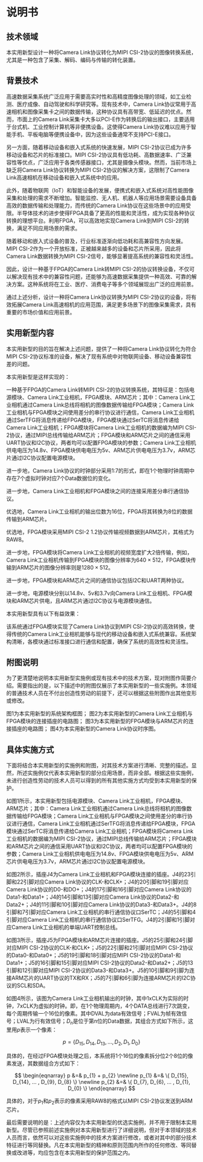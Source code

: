 # 说明书

## 技术领域

本实用新型设计一种将Camera Link协议转化为MIPI CSI-2协议的图像转换系统，尤其是一种包含了采集、解码、编码与传输的转化装置。

## 背景技术

高速数据采集系统广泛应用于需要高实时性和高精度图像处理的领域，如工业检测、医疗成像、自动驾驶和科学研究等。现有技术中，Camera Link协议常用于高速相机和图像采集卡之间的数据传输，这种协议具有高带宽、低延迟的优点。然而，市面上的Camera Link采集卡大多以PCI-E作为转换后的输出接口，主要适用于台式机、工业控制计算机等非便携设备。这使得Camera Link协议难以应用于智能手机、平板电脑等便携设备中，因为这些设备通常不支持PCI-E接口。

另一方面，随着移动设备和嵌入式系统的快速发展，MIPI CSI-2协议已成为许多移动设备和芯片的标准接口。MIPI CSI-2协议具有低功耗、高数据速率、广泛兼容性等优点，广泛应用于各类传感器接口，尤其是摄像头模块。然而，当前市场上缺乏将Camera Link协议转换为MIPI CSI-2协议的解决方案，这限制了Camera Link高速相机在移动设备和嵌入式系统中的应用。

此外，随着物联网（IoT）和智能设备的发展，便携式和嵌入式系统对高性能图像采集和处理的需求不断增加。智能监控、无人机、机器人等应用场景需要设备具备高效的数据传输和处理能力，而传统的Camera Link协议在这些场景中的应用受限。半导体技术的进步使得FPGA具备了更高的性能和灵活性，成为实现各种协议转换的理想平台。利用FPGA，可以高效地实现Camera Link到MIPI CSI-2的转换，满足不同应用场景的需求。

随着移动和嵌入式设备的普及，行业标准逐渐向低功耗和高兼容性方向发展。MIPI CSI-2作为一个开放标准，正被越来越多的设备和芯片所采用，因此将Camera Link数据转换为MIPI CSI-2信号，能够显著提高系统的兼容性和灵活性。

因此，设计一种基于FPGA的Camera Link转MIPI CSI-2的协议转换设备，不仅可以解决现有技术中的兼容性问题，还能够为高速数据采集提供一种高效、可靠的解决方案。这种系统将在工业、医疗、消费电子等多个领域展现出广泛的应用前景。

通过上述分析，设计一种将Camera Link协议转换为MIPI CSI-2协议的设备，将有效拓展Camera Link高速相机的应用范围，满足更多场景下的图像采集需求，具有重要的市场价值和应用前景。

## 实用新型内容

本实用新型的目的旨在解决上述问题，提供了一种将Camera Link协议转化为符合MIPI CSI-2协议标准的设备，解决了现有系统中对物联网设备、移动设备兼容性差的问题。

本实用新型是这样实现的：

一种基于FPGA的Camera Link转MIPI CSI-2的协议转换系统，其特征是：包括电源模块、Camera Link工业相机，FPGA模块、ARM芯片；其中：Camera Link工业相机通过Camera Link总线将相机的图像数据传输给FPGA模块；Camera Link工业相机与FPGA模块之间使用差分的串行协议进行通信，Camera Link工业相机通过SerTFG将消息传递给FPGA模块，FPGA模块通过SerTC将消息传递给Camera Link工业相机；FPGA模块将Camera Link工业相机的数据编为MIPI CSI-2协议，通过MIPI总线传输给ARM芯片；FPGA模块和ARM芯片之间的通信采用UART协议和I2C协议，两者均可以配置FPGA模块的参数；Camera Link工业相机供电电压为14.8v、FPGA模块供电电压为5v、ARM芯片供电电压为3.7v，ARM芯片通过I2C协议配置电源模块。

进一步地，Camera Link协议的时钟部分采用1:7的形式，即在1个物理时钟周期中存在7个虚拟时钟对应7个Data数据位的变化。

进一步地，Camera Link工业相机和FPGA模块之间的连接采用差分串行通信协议。

优选地，Camera Link工业相机的输出位数为16位，FPGA将其转换为8位的数据传输到ARM芯片。

优选地，FPGA模块采用MIPI CSI-2 1.2协议传输视频数据到ARM芯片，其格式为RAW8。

进一步地，FPGA模块将Camera Link工业相机的视频宽度扩大2倍传输，例如，Camera Link工业相机传输到FPGA模块的图像分辨率为$640 \times 512$，FPGA模块传输到ARM芯片的图像分辨率则是$1280 \times 512$。

进一步地，FPGA模块和ARM芯片之间的通信协议包括I2C和UART两种协议。

进一步地，电源模块分别以14.8v、5v和3.7v向Camera Link工业相机、FPGA模块和ARM芯片供电，且ARM芯片通过I2C协议与电源模块通信。

本实用新型具有以下有益效果：

该系统通过FPGA模块实现了Camera Link协议到MIPI CSI-2协议的高效转换，使得传统的Camera Link工业相机能够与现代的移动设备和嵌入式系统兼容。系统架构清晰，各模块通过标准接口进行通信和配置，确保了系统的高效性和灵活性。

## 附图说明

为了更清楚地说明本实用新型实施例或现有技术中的技术方案，现对附图作简要介绍。需要指出的是，以下描述中的附图仅展示了本实用新型的一些实施例。本领域的普通技术人员在不付出创造性劳动的前提下，还可以根据这些附图作出其他变形或修改。

图1为本实用新型的系统架构框图；
图2为本实用新型的Camera Link工业相机与FPGA模块的连接插座的电路图；
图3为本实用新型的FPGA模块与ARM芯片的连接插座的电路图；
图4为本实用新型的Camera Link协议时序图。

## 具体实施方式

下面将结合本实用新型的实施例和附图，对其技术方案进行清晰、完整的描述。显然，所述实施例仅代表本实用新型的部分应用场景，而非全部。根据这些实施例，未进行创造性劳动的技术人员可以得到的所有其他实施方式均受到本实用新型的保护。

如图1所示，本实用新型包括电源模块、Camera Link工业相机，FPGA模块、ARM芯片；其中：Camera Link工业相机通过Camera Link总线将相机的图像数据传输给FPGA模块；Camera Link工业相机与FPGA模块之间使用差分的串行协议进行通信，Camera Link工业相机通过SerTFG将消息传递给FPGA模块，FPGA模块通过SerTC将消息传递给Camera Link工业相机；FPGA模块将Camera Link工业相机的数据编为MIPI CSI-2协议，通过MIPI总线传输给ARM芯片；FPGA模块和ARM芯片之间的通信采用UART协议和I2C协议，两者均可以配置FPGA模块的参数；Camera Link工业相机供电电压为14.8v、FPGA模块供电电压为5v、ARM芯片供电电压为3.7v，ARM芯片通过I2C协议配置电源模块。

如图2所示，插座J4为Camera Link工业相机和FPGA模块连接的插座。J4的23引脚和22引脚对应Camera Link协议的CLK-和CLK+；J4的20引脚和19引脚对应Camera Link协议的D0-和DO+；J4的17引脚和16引脚对应Camera Link协议的Data1-和Data1+；J4的14引脚和13引脚对应Camera Link协议的Data2-和Data2+；J4的11引脚和10引脚对应Camera Link协议的Data3-和Data3+。J4的8引脚和7引脚对应Camera Link工业相机的串行通信协议口SerTC；J4的5引脚和4引脚对应Camera Link工业相机的串行通信协议口SerTFG。J4的2引脚和1引脚对应Camera Link工业相机的单端UART控制总线。

如图3所示，插座J5为FPGA模块和ARM芯片连接的插座。J5的25引脚和24引脚对应MIPI CSI-2协议的CLK-和CLK+；J5的22引脚和21引脚对应MIPI CSI-2协议的Data0-和Data0+；J5的19引脚和18引脚对应MIPI CSI-2协议的Data1-和Data1+；J5的16引脚和15引脚对应MIPI CSI-2协议的Data2-和Data2+；J5的13引脚和12引脚对应MIPI CSI-2协议的Data3-和Data3+。J5的10引脚和9引脚为连接ARM芯片的UART协议的TX和RX；J5的7引脚和6引脚为连接ARM芯片的I2C协议的SCL和SDA。

如图4所示，该图为Camera Link工业相机输出的时钟，其中1xCLK为实际的时钟，7xCLK为虚拟的时钟。即，在1个物理周期内，4个DATA总线进行7次跳变，每个周期传输一个16位的像素。其中DVAL为data有效信号；FVAL为帧有效信号；LVAL为行有效信号；$D_{n}$是位于第n位的Data数据，其组合方式如下所示，这里用$p$表示一个像素：

$$
p = \{ D_{15}, D_{14}, D_{13}, ... , D_{2}, D_{1}, D_{0} \}
$$

具体的，在经过FPGA模块处理之后，本系统将1个16位的像素拆分位2个8位的像素发送，其数据组合方式如下：

$$
\begin{eqnarray}
p &=& p_{1} + p_{2} \newline
p_{1} &=& \{ D_{15}, D_{14}, ... , D_{9}, D_{8} \} \newline
p_{2} &=& \{ D_{7}, D_{6}, ... , D_{1}, D_{0} \}
\end{eqnarray}
$$

具体的，对于$p_{1}$和$p_{2}$表示的像素采用RAW8的格式以MIPI CSI-2协议发送到ARM芯片。

最后需要说明的是：上述内容仅为本实用新型的优选实施例，并不用于限制本实用新型。尽管已参照前述实施例对本实用新型进行了详细说明，但对于本领域的技术人员而言，依然可以对这些实施例中的技术方案进行修改，或者对其中的部分技术特征进行等同替换。凡在本实用新型的精神和原则范围内所作的任何修改、等同替换或改进等，均应包含在本实用新型的保护范围之内。